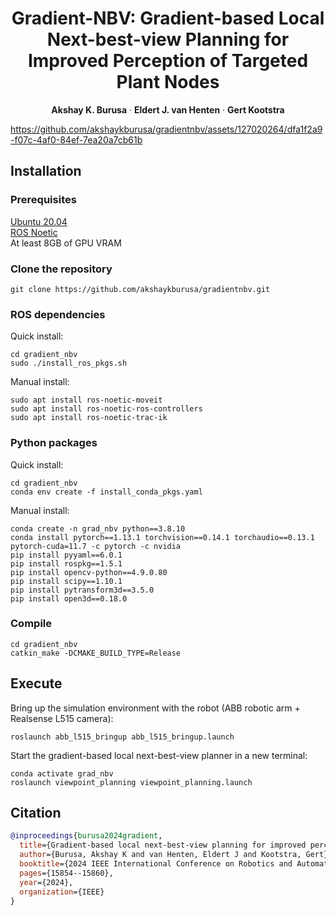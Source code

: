 <p align="center">
  <h1 align="center">Gradient-NBV: Gradient-based Local Next-best-view Planning for Improved Perception of Targeted Plant Nodes</h1>
  <p align="center">
    <strong>Akshay K. Burusa</strong>
    ·
    <strong>Eldert J. van Henten</strong>
    ·
    <strong>Gert Kootstra</strong>
  </p>
</p>

https://github.com/akshaykburusa/gradientnbv/assets/127020264/dfa1f2a9-f07c-4af0-84ef-7ea20a7cb61b

## Installation

### Prerequisites

[Ubuntu 20.04](https://releases.ubuntu.com/20.04/)  
[ROS Noetic](http://wiki.ros.org/noetic/Installation/Ubuntu)  
At least 8GB of GPU VRAM

### Clone the repository

```
git clone https://github.com/akshaykburusa/gradientnbv.git
```

### ROS dependencies

Quick install:
```
cd gradient_nbv
sudo ./install_ros_pkgs.sh
```
Manual install:
```
sudo apt install ros-noetic-moveit
sudo apt install ros-noetic-ros-controllers
sudo apt install ros-noetic-trac-ik
```

### Python packages

Quick install:
```
cd gradient_nbv
conda env create -f install_conda_pkgs.yaml
```
Manual install:
```
conda create -n grad_nbv python==3.8.10
conda install pytorch==1.13.1 torchvision==0.14.1 torchaudio==0.13.1 pytorch-cuda=11.7 -c pytorch -c nvidia
pip install pyyaml==6.0.1
pip install rospkg==1.5.1
pip install opencv-python==4.9.0.80
pip install scipy==1.10.1
pip install pytransform3d==3.5.0
pip install open3d==0.18.0
```

### Compile
```
cd gradient_nbv
catkin_make -DCMAKE_BUILD_TYPE=Release
```

## Execute

Bring up the simulation environment with the robot (ABB robotic arm + Realsense L515 camera):
```
roslaunch abb_l515_bringup abb_l515_bringup.launch
```

Start the gradient-based local next-best-view planner in a new terminal:
```
conda activate grad_nbv
roslaunch viewpoint_planning viewpoint_planning.launch
```

## Citation
```bibtex
@inproceedings{burusa2024gradient,
  title={Gradient-based local next-best-view planning for improved perception of targeted plant nodes},
  author={Burusa, Akshay K and van Henten, Eldert J and Kootstra, Gert},
  booktitle={2024 IEEE International Conference on Robotics and Automation (ICRA)},
  pages={15854--15860},
  year={2024},
  organization={IEEE}
}
```

